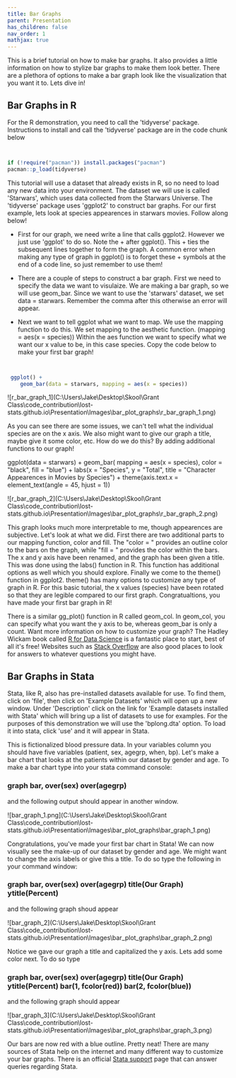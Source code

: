 ```yaml
---
title: Bar Graphs
parent: Presentation
has_children: false
nav_order: 1
mathjax: true
---
```



This is a brief tutorial on how to make bar graphs. It also provides a little information on how to stylize bar graphs to make them look better. There are a plethora of options to make a bar graph look like the visualization that you want it to. Lets dive in!


## Bar Graphs in R


For the R demonstration, you need to call the 'tidyverse' package. Instructions to install and call the 'tidyverse' package are in the code chunk below

```r 


if (!require("pacman")) install.packages("pacman")
pacman::p_load(tidyverse)
```


This tutorial will use a dataset that already exists in R, so no need to load any new data into your environment. The dataset we will use is called 'Starwars', which uses data collected from the Starwars Universe. The 'tidyverse' package uses 'ggplot2' to construct bar graphs. For our first example, lets look at species appearences in starwars movies. Follow along below!

- First for our graph, we need write a line that calls ggplot2. However we just use 'ggplot' to do so. Note the + after ggplot(). This + ties the subsequent lines together to form the graph. A common error when making any type of graph in ggplot() is to forget these + symbols at the end of a code line, so just remember to use them!

- There are a couple of steps to construct a bar graph. First we need to specify the data we want to  visulaize. We are making a bar graph, so we will use geom_bar. Since we want to use the 'starwars' dataset, we set data = starwars. Remember the comma after this otherwise an error will appear.

- Next we want to tell ggplot what we want to map. We use the mapping function to do this. We set mapping to the aesthetic function. (mapping = aes(x = species)) Within the aes function we want to specify what we want our x value to be, in this case species. Copy the code below to make your first bar graph!

```r


 ggplot() +
    geom_bar(data = starwars, mapping = aes(x = species)) 
 ```

![r_bar_graph_1](C:\\Users\\Jake\\Desktop\\Skool\\Grant Class\\code_contribution\\lost-stats.github.io\\Presentation\\Images\\bar_plot_graphs\\r_bar_graph_1.png)





As you can see there are some issues, we can't tell what the individual species are on the x axis. We also might want to give our graph a title, maybe give it some color, etc. How do we do this? By adding additional functions to our graph!



ggplot(data = starwars) +
  geom_bar( mapping = aes(x = species), color = "black", fill = "blue") +
  labs(x = "Species", y = "Total", title = "Character Appearences in Movies by Species") + 
  theme(axis.text.x = element_text(angle = 45, hjust = 1))


![r_bar_graph_2](C:\\Users\\Jake\\Desktop\\Skool\\Grant Class\\code_contribution\\lost-stats.github.io\\Presentation\\Images\\bar_plot_graphs\\r_bar_graph_2.png)





This graph looks much more interpretable to me, though appearences are subjective. Let's look at what we did. First there are two additional parts to our mapping function, color and fill. The "color = " provides an outline color to the bars on the graph, while "fill = " provides the color within the bars. The x and y axis have been renamed, and the graph has been given a title. This was done using the labs() function in R. This function has additional options as well which you should explore. Finally we come to the theme() function in ggplot2. theme() has many options to customize any type of graph in R. For this basic tutorial, the x values (species) have been rotated so that they are legible compared to our first graph. Congratualtions, you have made your first bar graph in R!

There is a similar gg_plot() function in R called geom_col. In geom_col, you can specify what you want the y axis to be, whereas geom_bar is only a count. Want more information on how to customize your graph? The Hadley Wickam book called [R for Data Science](https://r4ds.had.co.nz/) is a fantastic place to start, best of all it's free! Websites such as [Stack Overflow](stackoverflow.com) are also good places to look for answers to whatever questions you might have.

## Bar Graphs in Stata 

Stata, like R, also has pre-installed datasets available for use. To find them, click on 'file', then click on 'Example Datasets' which will open up a new window. Under 'Description' click on the link for 'Example datasets installed with Stata' which will bring up a list of datasets to use for examples. For the purposes of this demonstration we will use the 'bplong.dta' option. To load it into stata, click 'use' and it will appear in Stata. 

This is fictionalized blood pressure data. In your variables column you should have five variables (patient, sex, agegrp, when, bp). Let's make a bar chart that looks at the patients within our dataset by gender and age. To make a bar chart type into your stata command console:

### graph bar, over(sex) over(agegrp) 

and the following output should appear in another window.


![bar_graph_1.png](C:\\Users\\Jake\\Desktop\\Skool\\Grant Class\\code_contribution\\lost-stats.github.io\\Presentation\\Images\\bar_plot_graphs\\bar_graph_1.png)



Congratulations, you've made your first bar chart in Stata! We can now visually see the make-up of our dataset by gender and age. We might want to change the axis labels or give this a title. To do so type the following in your command window:

### graph bar, over(sex) over(agegrp) title(Our Graph) ytitle(Percent)

and the following graph shoud appear


![bar_graph_2](C:\\Users\\Jake\\Desktop\\Skool\\Grant Class\\code_contribution\\lost-stats.github.io\\Presentation\\Images\\bar_plot_graphs\\bar_graph_2.png)



Notice we gave our graph a title and capitalized the y axis. Lets add some color next. To do so type

### graph bar, over(sex) over(agegrp) title(Our Graph) ytitle(Percent) bar(1, fcolor(red)) bar(2, fcolor(blue))

and the following graph should appear


![bar_graph_3](C:\\Users\\Jake\\Desktop\\Skool\\Grant Class\\code_contribution\\lost-stats.github.io\\Presentation\\Images\\bar_plot_graphs\\bar_graph_3.png)



Our bars are now red with a blue outline. Pretty neat! There are many sources of Stata help on the internet and many different way to customize your bar graphs. There is an official [Stata support](stata.com/support/) page that can answer queries regarding Stata. 
